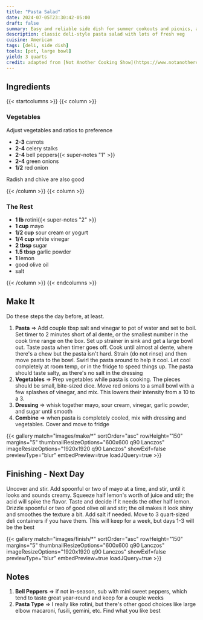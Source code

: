 ```yaml
---
title: "Pasta Salad"
date: 2024-07-05T23:30:42-05:00
draft: false
summary: Easy and reliable side dish for summer cookouts and picnics, and a great way to showcase in-season fresh vegetables
description: classic deli-style pasta salad with lots of fresh veg
cuisine: American
tags: [deli, side dish]
tools: [pot, large bowl]
yield: 3 quarts
credit: adapted from [Not Another Cooking Show](https://www.notanothercookingshow.tv/post/creamy-pasta-salad)
---
```


## Ingredients

{{< startcolumns >}}
{{< column >}}

### Vegetables

Adjust vegetables and ratios to preference

* **2-3** carrots
* **2-4** celery stalks
* **2-4** bell peppers{{< super-notes "1" >}}
* **2-4** green onions
* **1/2** red onion

Radish and chive are also good

{{< /column >}}
{{< column >}}

### The Rest

* **1 lb** rotini{{< super-notes "2" >}}
* **1 cup** mayo
* **1/2 cup** sour cream or yogurt
* **1/4 cup** white vinegar
* **2 tbsp** sugar
* **1.5 tbsp** garlic powder
* **1** lemon
* good olive oil
* salt

{{< /column >}}
{{< endcolumns >}}

## Make It

Do these steps the day before, at least.

1. **Pasta** => Add couple tbsp salt and vinegar to pot of water and set to boil.  Set timer to 2 minutes short of al dente, or the smallest number in the cook time range on the box.  Set up strainer in sink and get a large bowl out.  Taste pasta when timer goes off.  Cook until almost al dente, where there's a chew but the pasta isn't hard.  Strain (do not rinse) and then move pasta to the bowl.  Swirl the pasta around to help it cool.  Let cool completely at room temp, or in the fridge to speed things up.  The pasta should taste salty, as there's no salt in the dressing
2. **Vegetables** => Prep vegetables while pasta is cooking.  The pieces should be small, bite-sized dice.  Move red onions to a small bowl with a few splashes of vinegar, and mix.  This lowers their intensity from a 10 to a 3.
3. **Dressing** => whisk together mayo, sour cream, vinegar, garlic powder, and sugar until smooth
4. **Combine** => when pasta is completely cooled, mix with dressing and vegetables.  Cover and move to fridge

{{< gallery match="images/make/*" sortOrder="asc" rowHeight="150" margins="5" thumbnailResizeOptions="600x600 q90 Lanczos" imageResizeOptions="1920x1920 q90 Lanczos" showExif=false previewType="blur" embedPreview=true loadJQuery=true >}}

## Finishing - Next Day

Uncover and stir.  Add spoonful or two of mayo at a time, and stir, until it looks and sounds creamy.  Squeeze half lemon's worth of juice and stir; the acid will spike the flavor.  Taste and decide if it needs the other half lemon.  Drizzle spoonful or two of good olive oil and stir; the oil makes it look shiny and smoothes the texture a bit.  Add salt if needed.  Move to 3 quart-sized deli containers if you have them.  This will keep for a week, but days 1-3 will be the best

{{< gallery match="images/finish/*" sortOrder="asc" rowHeight="150" margins="5" thumbnailResizeOptions="600x600 q90 Lanczos" imageResizeOptions="1920x1920 q90 Lanczos" showExif=false previewType="blur" embedPreview=true loadJQuery=true >}}

## Notes

1. **Bell Peppers** => if not in-season, sub with mini sweet peppers, which tend to taste great year-round and keep for a couple weeks
2. **Pasta Type** => I really like rotini, but there's other good choices like large elbow macaroni, fusili, gemini, etc.  Find what you like best
